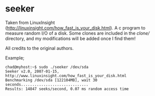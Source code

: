 # seeker

Taken from LinuxInsight (http://linuxinsight.com/how_fast_is_your_disk.html).  A c program to measure random I/O of a disk.  Some clones are included in the *clone/* directory, and my modifications will be added once I find them!

All credits to the original authors.

Example;

```
chad@myhost:~$ sudo ./seeker /dev/sda
Seeker v2.0, 2007-01-15, http://www.linuxinsight.com/how_fast_is_your_disk.html
Benchmarking /dev/sda [122104MB], wait 30 seconds..............................
Results: 14847 seeks/second, 0.07 ms random access time
```

